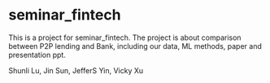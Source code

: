 # seminar_fintech
This is a project for seminar_fintech. The project is about comparison between P2P lending and Bank,
including our data, ML methods, paper and presentation ppt.

Shunli Lu, Jin Sun, JefferS Yin, Vicky Xu
